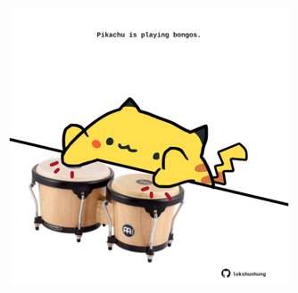 <!-- built at 02/02/2025, 03:02:16 UTC -->
<p align="center">
  <img width="500" height="500" src="./ReadmeImage.svg">
</p>
